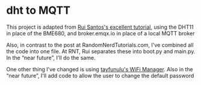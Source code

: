 # dht to MQTT
This project is adapted from [Rui Santos's excellent tutorial](https://RandomNerdTutorials.com/micropython-mqtt-publish-bme680-esp32-esp8266/), using the DHT11 in place of the BME680, and broker.emqx.io in place of a local MQTT broker

Also, in contrast to the post at RandomNerdTutorials.com, I've combined all the code into one file. At RNT, Rui separates these into boot.py and main.py. In the “near future”, I'll do the same.

One other thing I've changed is using [tayfunulu's WiFi Manager](https://github.com/tayfunulu/WiFiManager). Also in the “near future”, I'll add code to allow the user to change the default password
